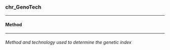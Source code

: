 ### chr_GenoTech



------
#### Method



------
###### Method and technology used to determine the genetic index